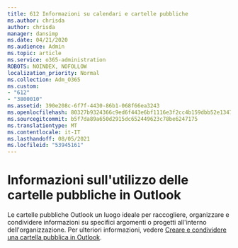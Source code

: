 ```yaml
---
title: 612 Informazioni su calendari e cartelle pubbliche
ms.author: chrisda
author: chrisda
manager: dansimp
ms.date: 04/21/2020
ms.audience: Admin
ms.topic: article
ms.service: o365-administration
ROBOTS: NOINDEX, NOFOLLOW
localization_priority: Normal
ms.collection: Adm_O365
ms.custom:
- "612"
- "3800010"
ms.assetid: 390e208c-6f7f-4430-86b1-068f66ea3243
ms.openlocfilehash: 80327b9324366c9ed6f443e6bf1116e3f2cc4b159dbb52e1347073e82273b93c
ms.sourcegitcommit: b5f7da89a650d2915dc652449623c78be6247175
ms.translationtype: MT
ms.contentlocale: it-IT
ms.lasthandoff: 08/05/2021
ms.locfileid: "53945161"
---
```

# <a name="learn-about-using-public-folders-in-outlook"></a>Informazioni sull'utilizzo delle cartelle pubbliche in Outlook

Le cartelle pubbliche Outlook un luogo ideale per raccogliere, organizzare e condividere informazioni su specifici argomenti o progetti all'interno dell'organizzazione. Per ulteriori informazioni, vedere [Creare e condividere una cartella pubblica in Outlook](https://support.office.com/article/a2835011-d524-4a5c-a207-05c159bb2a97).

